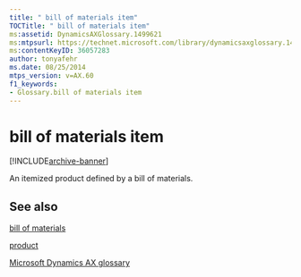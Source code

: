 ```yaml
---
title: " bill of materials item"
TOCTitle: " bill of materials item"
ms:assetid: DynamicsAXGlossary.1499621
ms:mtpsurl: https://technet.microsoft.com/library/dynamicsaxglossary.1499621(v=AX.60)
ms:contentKeyID: 36057283
author: tonyafehr
ms.date: 08/25/2014
mtps_version: v=AX.60
f1_keywords:
- Glossary.bill of materials item
---
```


# bill of materials item


[!INCLUDE[archive-banner](includes/archive-banner.md)]

An itemized product defined by a bill of materials.

## See also

[bill of materials](bill-of-materials.md)

[product](product.md)

[Microsoft Dynamics AX glossary](glossary/microsoft-dynamics-ax-glossary.md)

  


